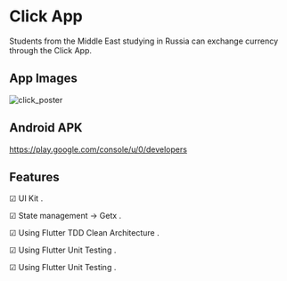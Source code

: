 # Click App

Students from the Middle East studying in Russia can exchange currency through the Click App.

## App Images

![click_poster](https://user-images.githubusercontent.com/26501595/175790810-3b86d899-0cc5-485f-a6db-06aa5b827a5f.png)

## Android APK 

https://play.google.com/console/u/0/developers

## Features

☑︎  UI Kit .  

☑︎ State management -> Getx . 

☑︎ Using Flutter TDD Clean Architecture .

☑︎ Using Flutter Unit Testing . 

☑︎ Using Flutter Unit Testing . 
